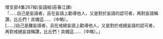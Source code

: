增支部4集267經/妄語經(莊春江譯)  
「……自己是妄語者，且在妄語上勸導他人，又是對於妄語的認可者，再對妄語稱讚，比丘們！具備這……（中略）。  
[……]自己是離妄語者，且在戒絕妄語上勸導他人，又是對於戒絕妄語的認可者，再對戒絕妄語稱讚，比丘們！具備這……（中略）。」  
  
  
